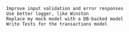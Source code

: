 

    Improve input validation and error responses
    Use better logger, like Winston
    Replace my mock model with a DB-backed model
    Write Tests for the transactions model




